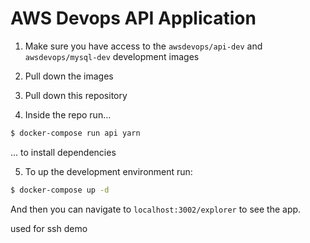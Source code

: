 # AWS Devops API Application

1) Make sure you have access to the `awsdevops/api-dev` and `awsdevops/mysql-dev` development images

2) Pull down the images

3) Pull down this repository

4) Inside the repo run...

```bash
$ docker-compose run api yarn
```
... to install dependencies

5) To up the development environment run:

```bash
$ docker-compose up -d
```

And then you can navigate to `localhost:3002/explorer` to see the app.

used for ssh demo
